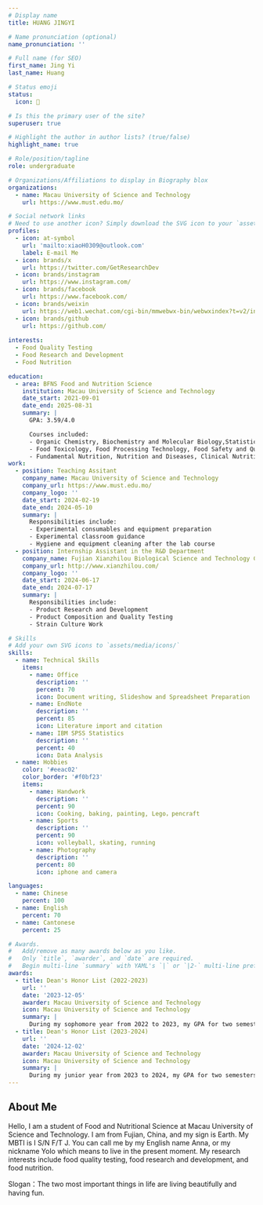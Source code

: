 ```yaml
---
# Display name
title: HUANG JINGYI

# Name pronunciation (optional)
name_pronunciation: ''

# Full name (for SEO)
first_name: Jing Yi
last_name: Huang

# Status emoji
status:
  icon: 🧊

# Is this the primary user of the site?
superuser: true

# Highlight the author in author lists? (true/false)
highlight_name: true

# Role/position/tagline
role: undergraduate

# Organizations/Affiliations to display in Biography blox
organizations:
  - name: Macau University of Science and Technology
    url: https://www.must.edu.mo/

# Social network links
# Need to use another icon? Simply download the SVG icon to your `assets/media/icons/` folder.
profiles:
  - icon: at-symbol
    url: 'mailto:xiaoH0309@outlook.com'
    label: E-mail Me
  - icon: brands/x
    url: https://twitter.com/GetResearchDev
  - icon: brands/instagram
    url: https://www.instagram.com/
  - icon: brands/facebook
    url: https://www.facebook.com/
  - icon: brands/weixin
    url: https://web1.wechat.com/cgi-bin/mmwebwx-bin/webwxindex?t=v2/index
  - icon: brands/github
    url: https://github.com/
    
interests:
  - Food Quality Testing
  - Food Research and Development
  - Food Nutrition

education:
  - area: BFNS Food and Nutrition Science
    institution: Macau University of Science and Technology
    date_start: 2021-09-01
    date_end: 2025-08-31
    summary: |
      GPA: 3.59/4.0

      Courses included:
      - Organic Chemistry, Biochemistry and Molecular Biology,Statistics
      - Food Toxicology, Food Processing Technology, Food Safety and Quality Control
      - Fundamental Nutrition, Nutrition and Diseases, Clinical Nutrition
work:
  - position: Teaching Assitant
    company_name: Macau University of Science and Technology
    company_url: https://www.must.edu.mo/
    company_logo: ''
    date_start: 2024-02-19
    date_end: 2024-05-10
    summary: |
      Responsibilities include:
      - Experimental consumables and equipment preparation
      - Experimental classroom guidance 
      - Hygiene and equipment cleaning after the lab course
  - position: Internship Assistant in the R&D Department
    company_name: Fujian Xianzhilou Biological Science and Technology Co.Ltd
    company_url: http://www.xianzhilou.com/
    company_logo: ''
    date_start: 2024-06-17
    date_end: 2024-07-17
    summary: |
      Responsibilities include:
      - Product Research and Development
      - Product Composition and Quality Testing
      - Strain Culture Work

# Skills
# Add your own SVG icons to `assets/media/icons/`
skills:
  - name: Technical Skills
    items:
      - name: Office
        description: ''
        percent: 70
        icon: Document writing, Slideshow and Spreadsheet Preparation
      - name: EndNote
        description: ''
        percent: 85
        icon: Literature import and citation
      - name: IBM SPSS Statistics
        description: ''
        percent: 40
        icon: Data Analysis
  - name: Hobbies
    color: '#eeac02'
    color_border: '#f0bf23'
    items:
      - name: Handwork
        description: ''
        percent: 90
        icon: Cooking, baking, painting, Lego，pencraft
      - name: Sports
        description: ''
        percent: 90
        icon: volleyball, skating, running
      - name: Photography
        description: ''
        percent: 80
        icon: iphone and camera

languages:
  - name: Chinese
    percent: 100
  - name: English
    percent: 70
  - name: Cantonese
    percent: 25

# Awards.
#   Add/remove as many awards below as you like.
#   Only `title`, `awarder`, and `date` are required.
#   Begin multi-line `summary` with YAML's `|` or `|2-` multi-line prefix and indent 2 spaces below.
awards:
  - title: Dean's Honor List (2022-2023)
    url: ''
    date: '2023-12-05'
    awarder: Macau University of Science and Technology
    icon: Macau University of Science and Technology
    summary: |
      During my sophomore year from 2022 to 2023, my GPA for two semesters exceeded 3.7, and I was selected into the “Dean’s Outstanding Student List” of the Faculty of Medicine of Macau University of Science and Technology.
  - title: Dean's Honor List (2023-2024)
    url: ''
    date: '2024-12-02'
    awarder: Macau University of Science and Technology
    icon: Macau University of Science and Technology
    summary: |
      During my junior year from 2023 to 2024, my GPA for two semesters was over 3.7, and I was ranked in the top ten of my grade, and was selected into the "Dean's Outstanding Student List" of the Faculty of Medicine of Macau University of Science and Technology.
---
```


## About Me

Hello, I am a student of Food and Nutritional Science at Macau University of Science and Technology. I am from Fujian, China, and my sign is Earth. My MBTI is I S/N F/T J. You can call me by my English name Anna, or my nickname Yolo which means to live in the present moment. My research interests include food quality testing, food research and development, and food nutrition.

Slogan：The two most important things in life are living beautifully and having fun.
